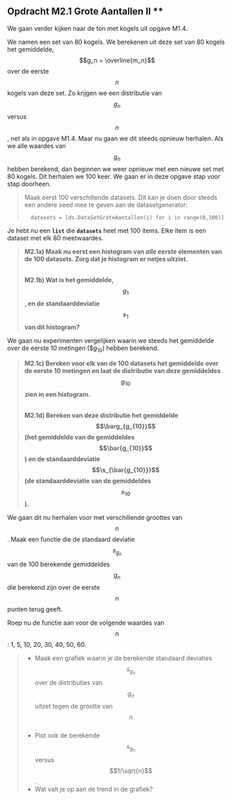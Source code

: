 ## Opdracht M2.1 Grote Aantallen II \*\*
We gaan verder kijken naar de ton met kogels uit opgave M1.4. 

We namen een set van 80 kogels. We berekenen uit deze set van 80 kogels het gemiddelde, $$g_n = \overline{m_n}$$ over de eerste $$n$$ kogels van deze set. Zo krijgen we een distributie van $$g_n$$ versus $$n$$, net als in opgave M1.4.
Maar nu gaan we dit steeds opnieuw herhalen. Als we alle waardes van $$g_n$$ hebben berekend, dan beginnen we weer opnieuw met een nieuwe set met 80 kogels. Dit herhalen we 100 keer. 
We gaan er in deze opgave stap voor stap doorheen.

 
> Maak eerst 100 verschillende datasets. Dit kan je doen door steeds een andere seed mee te geven aan de datasetgenerator: 
>	
>		datasets = [ds.DataSetGroteAantallen(i) for i in range(0,100)]

Je hebt nu een **`list`** die **`datasets`** heet met 100 items. Elke item is een dataset met elk 80 meetwaardes.
		
 
> **M2.1a) Maak nu eerst een histogram van *alle eerste* elementen van de 100 datasets. Zorg dat je histogram er netjes uitziet.** <br><br>
> 
> **M2.1b) Wat is het gemiddelde, $$g_1$$, en de standaarddeviatie $$s_1$$ van dit histogram?** 
 
We gaan nu experimenten vergelijken waarin we steeds het gemiddelde over de eerste 10 metingen ($$g_10$) hebben berekend. 

> **M2.1c) Bereken voor elk van de 100 datasets het gemiddelde over de eerste 10 metingen en laat de distributie van deze gemiddeldes $$g_{10}$$ zien in een histogram.** <br><br>
>
> **M2.1d) Bereken van deze distributie het gemiddelde $$\barg_{g_{10}}$$ (het gemiddelde van de gemiddeldes $$\bar{g_{10}}$$) en de standaarddeviatie $$\s_{\bar{g_{10}}}$$ (de standaarddeviatie van de gemiddeldes $$s_{10}$$).**

We gaan dit nu herhalen voor met verschillende groottes van $$n$$. Maak een functie die de standaard deviatie $$s_{g_n}$$ van de 100 berekende gemiddeldes $$g_n$$ die berekend zijn over de eerste $$n$$ punten terug geeft.

Roep nu de functie aan voor de volgende waardes van $$n$$: 1, 5, 10, 20, 30, 40, 50, 60. 

> * Maak een grafiek waarin je de berekende standaard deviaties $$s_{g_n}$$over de distributies van $$g_n$$ uitzet tegen de grootte van $$n$$. 
> * Plot ook de berekende $$s_{g_n}$$ versus $$1/\sqrt{n}$$.
> * Wat valt je op aan de trend in de grafiek?






